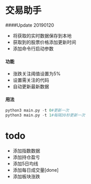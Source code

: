 # 交易助手


####Update 20190120

- 将获取的实时数据保存到本地
- 获取到的股票价格添加更新时间
- 添加命令行启动参数

#### 功能
 - 涨跌关注阈值设置为5%
 - 设置需关注的代码
 - 自动更新最新数据

#### 用法

```python
python3 main.py -t 0#更新一次
python3 main.py -t 1#每隔30秒更新一次
```

# todo

- 添加指数数据
- 添加持仓盈亏
- 添加5日均线
- 添加每日成交量[done]
- 添加板块涨跌
